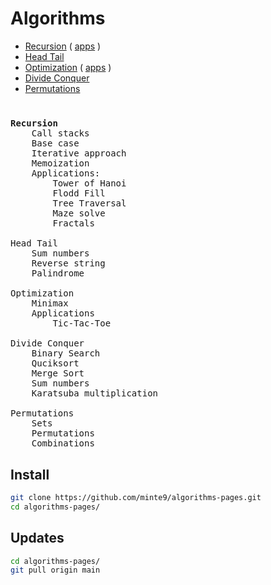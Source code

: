 # Algorithms

- [Recursion](./main/recursion/) ( [apps](./main/recursion/practical_apps) )
- [Head Tail](./main/head_tail/)  
- [Optimization](./main/optimization/minimax) ( [apps](./main/optimization/practical_apps) )
- [Divide Conquer](./main/divide_conquer/)  
- [Permutations](./main/permutations/)  

#

<pre>
<b>Recursion</b>
    Call stacks   
    Base case   
    Iterative approach   
    Memoization   
    Applications: 
        Tower of Hanoi   
        Flodd Fill  
        Tree Traversal  
        Maze solve  
        Fractals  

Head Tail
    Sum numbers  
    Reverse string  
    Palindrome  
    
Optimization
    Minimax  
    Applications  
        Tic-Tac-Toe  

Divide Conquer   
    Binary Search  
    Quciksort  
    Merge Sort  
    Sum numbers  
    Karatsuba multiplication   

Permutations
    Sets  
    Permutations  
    Combinations  
</pre>

## Install

~~~sh
git clone https://github.com/minte9/algorithms-pages.git
cd algorithms-pages/
~~~

## Updates

~~~sh
cd algorithms-pages/
git pull origin main
~~~
